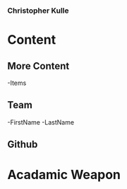 ### Christopher Kulle

# Content

## More Content
-Items

## Team
-FirstName
-LastName

## Github

# Acadamic Weapon
